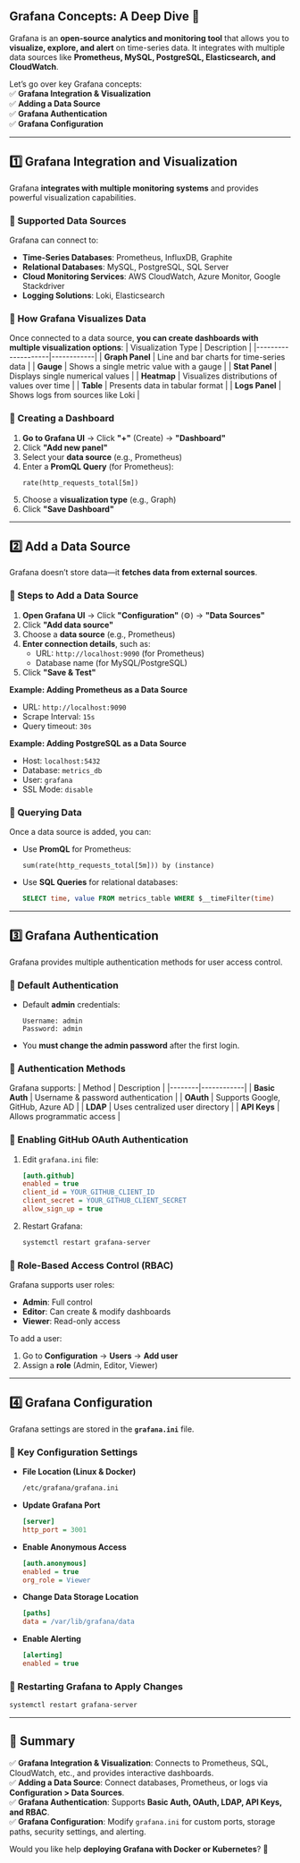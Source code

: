 ## **Grafana Concepts: A Deep Dive** 🚀

Grafana is an **open-source analytics and monitoring tool** that allows you to **visualize, explore, and alert** on time-series data. It integrates with multiple data sources like **Prometheus, MySQL, PostgreSQL, Elasticsearch, and CloudWatch**.

Let’s go over key Grafana concepts:  
✅ **Grafana Integration & Visualization**  
✅ **Adding a Data Source**  
✅ **Grafana Authentication**  
✅ **Grafana Configuration**

---

## **1️⃣ Grafana Integration and Visualization**
Grafana **integrates with multiple monitoring systems** and provides powerful visualization capabilities.

### **🔹 Supported Data Sources**
Grafana can connect to:
- **Time-Series Databases**: Prometheus, InfluxDB, Graphite
- **Relational Databases**: MySQL, PostgreSQL, SQL Server
- **Cloud Monitoring Services**: AWS CloudWatch, Azure Monitor, Google Stackdriver
- **Logging Solutions**: Loki, Elasticsearch

### **🔹 How Grafana Visualizes Data**
Once connected to a data source, **you can create dashboards with multiple visualization options**:
| Visualization Type | Description |
|--------------------|------------|
| **Graph Panel** | Line and bar charts for time-series data |
| **Gauge** | Shows a single metric value with a gauge |
| **Stat Panel** | Displays single numerical values |
| **Heatmap** | Visualizes distributions of values over time |
| **Table** | Presents data in tabular format |
| **Logs Panel** | Shows logs from sources like Loki |

### **🔹 Creating a Dashboard**
1. **Go to Grafana UI** → Click **"+"** (Create) → **"Dashboard"**
2. Click **"Add new panel"**
3. Select your **data source** (e.g., Prometheus)
4. Enter a **PromQL Query** (for Prometheus):
   ```promql
   rate(http_requests_total[5m])
   ```
5. Choose a **visualization type** (e.g., Graph)
6. Click **"Save Dashboard"**

---

## **2️⃣ Add a Data Source**
Grafana doesn’t store data—it **fetches data from external sources**.

### **🔹 Steps to Add a Data Source**
1. **Open Grafana UI** → Click **"Configuration"** (⚙️) → **"Data Sources"**
2. Click **"Add data source"**
3. Choose a **data source** (e.g., Prometheus)
4. **Enter connection details**, such as:
   - URL: `http://localhost:9090` (for Prometheus)
   - Database name (for MySQL/PostgreSQL)
5. Click **"Save & Test"**

**Example: Adding Prometheus as a Data Source**
- URL: `http://localhost:9090`
- Scrape Interval: `15s`
- Query timeout: `30s`

**Example: Adding PostgreSQL as a Data Source**
- Host: `localhost:5432`
- Database: `metrics_db`
- User: `grafana`
- SSL Mode: `disable`

### **🔹 Querying Data**
Once a data source is added, you can:
- Use **PromQL** for Prometheus:
  ```promql
  sum(rate(http_requests_total[5m])) by (instance)
  ```
- Use **SQL Queries** for relational databases:
  ```sql
  SELECT time, value FROM metrics_table WHERE $__timeFilter(time)
  ```

---

## **3️⃣ Grafana Authentication**
Grafana provides multiple authentication methods for user access control.

### **🔹 Default Authentication**
- Default **admin** credentials:
  ```
  Username: admin
  Password: admin
  ```
- You **must change the admin password** after the first login.

### **🔹 Authentication Methods**
Grafana supports:
| Method | Description |
|--------|------------|
| **Basic Auth** | Username & password authentication |
| **OAuth** | Supports Google, GitHub, Azure AD |
| **LDAP** | Uses centralized user directory |
| **API Keys** | Allows programmatic access |

### **🔹 Enabling GitHub OAuth Authentication**
1. Edit `grafana.ini` file:
   ```ini
   [auth.github]
   enabled = true
   client_id = YOUR_GITHUB_CLIENT_ID
   client_secret = YOUR_GITHUB_CLIENT_SECRET
   allow_sign_up = true
   ```

2. Restart Grafana:
   ```bash
   systemctl restart grafana-server
   ```

### **🔹 Role-Based Access Control (RBAC)**
Grafana supports user roles:
- **Admin**: Full control
- **Editor**: Can create & modify dashboards
- **Viewer**: Read-only access

To add a user:
1. Go to **Configuration** → **Users** → **Add user**
2. Assign a **role** (Admin, Editor, Viewer)

---

## **4️⃣ Grafana Configuration**
Grafana settings are stored in the **`grafana.ini`** file.

### **🔹 Key Configuration Settings**
- **File Location (Linux & Docker)**
  ```bash
  /etc/grafana/grafana.ini
  ```

- **Update Grafana Port**
  ```ini
  [server]
  http_port = 3001
  ```

- **Enable Anonymous Access**
  ```ini
  [auth.anonymous]
  enabled = true
  org_role = Viewer
  ```

- **Change Data Storage Location**
  ```ini
  [paths]
  data = /var/lib/grafana/data
  ```

- **Enable Alerting**
  ```ini
  [alerting]
  enabled = true
  ```

### **🔹 Restarting Grafana to Apply Changes**
```bash
systemctl restart grafana-server
```

---

## **🔹 Summary**
✅ **Grafana Integration & Visualization**: Connects to Prometheus, SQL, CloudWatch, etc., and provides interactive dashboards.  
✅ **Adding a Data Source**: Connect databases, Prometheus, or logs via **Configuration > Data Sources**.  
✅ **Grafana Authentication**: Supports **Basic Auth, OAuth, LDAP, API Keys, and RBAC**.  
✅ **Grafana Configuration**: Modify `grafana.ini` for custom ports, storage paths, security settings, and alerting.  

Would you like help **deploying Grafana with Docker or Kubernetes**? 🚀